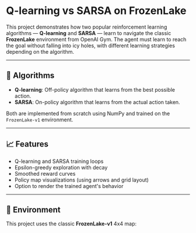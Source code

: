 #  Q-learning vs SARSA on FrozenLake

This project demonstrates how two popular reinforcement learning algorithms — **Q-learning** and **SARSA** — learn to navigate the classic **FrozenLake** environment from OpenAI Gym. The agent must learn to reach the goal without falling into icy holes, with different learning strategies depending on the algorithm.

---

## 📌 Algorithms

- **Q-learning**: Off-policy algorithm that learns from the best possible action.
- **SARSA**: On-policy algorithm that learns from the actual action taken.

Both are implemented from scratch using NumPy and trained on the `FrozenLake-v1` environment.

---

## 📈 Features

- Q-learning and SARSA training loops  
- Epsilon-greedy exploration with decay  
- Smoothed reward curves  
- Policy map visualizations (using arrows and grid layout)  
- Option to render the trained agent's behavior  

---

## 🧠 Environment

This project uses the classic **FrozenLake-v1** 4x4 map:


